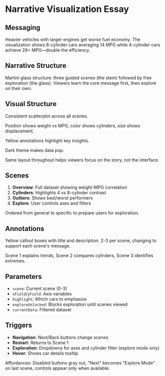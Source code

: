 # Narrative Visualization Essay

## Messaging

Heavier vehicles with larger engines get worse fuel economy. The visualization shows 8-cylinder cars averaging 14 MPG while 4-cylinder cars achieve 28+ MPG—double the efficiency.

## Narrative Structure

Martini glass structure: three guided scenes (the stem) followed by free exploration (the glass). Viewers learn the core message first, then explore on their own.

## Visual Structure

Consistent scatterplot across all scenes. 

Position shows weight vs MPG, color shows cylinders, size shows displacement. 

Yellow annotations highlight key insights. 

Dark theme makes data pop. 

Same layout throughout helps viewers focus on the story, not the interface.

## Scenes

1. **Overview**: Full dataset showing weight-MPG correlation
2. **Cylinders**: Highlights 4 vs 8-cylinder contrast
3. **Outliers**: Shows best/worst performers
4. **Explore**: User controls axes and filters

Ordered from general to specific to prepare users for exploration.

## Annotations

Yellow callout boxes with title and description. 2-3 per scene, changing to support each scene's message. 

Scene 1 explains trends, Scene 2 compares cylinders, Scene 3 identifies extremes. 

## Parameters

- `scene`: Current scene (0-3)
- `xField`/`yField`: Axis variables
- `highlight`: Which cars to emphasize
- `exploreUnlocked`: Blocks exploration until scenes viewed
- `currentData`: Filtered dataset

## Triggers

- **Navigation**: Next/Back buttons change scenes
- **Restart**: Returns to Scene 1
- **Exploration**: Dropdowns for axes and cylinder filter (explore mode only)
- **Hover**: Shows car details tooltip

Affordances: Disabled buttons gray out, "Next" becomes "Explore Mode" on last scene, controls appear only when available.
